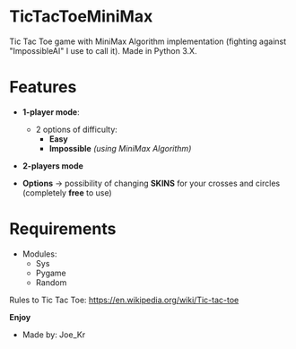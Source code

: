 # TicTacToeMiniMax
Tic Tac Toe game with MiniMax Algorithm implementation (fighting against "ImpossibleAI" I use to call it).
Made in Python 3.X.

# Features
  - **1-player mode**:
    - 2 options of difficulty:
      -   **Easy**
      -   **Impossible** _(using MiniMax Algorithm)_

  - **2-players mode**
  - **Options** -> possibility of changing **SKINS** for your crosses and circles (completely **free** to use)

# Requirements
  - Modules:
    - Sys
    - Pygame
    - Random


Rules to Tic Tac Toe: 
https://en.wikipedia.org/wiki/Tic-tac-toe

**Enjoy**
  - Made by: Joe_Kr
